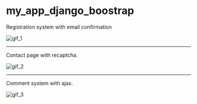 # my_app_django_boostrap

Registration system with email confirmation

![gif_1](https://thumbs.gfycat.com/OrderlyNarrowDungbeetle-size_restricted.gif)

___________________

Contact page with recaptcha.

![gif_2](https://thumbs.gfycat.com/FixedRareLadybird-size_restricted.gif)

___________________

Comment system with ajax.

![gif_3](https://thumbs.gfycat.com/HarmfulPhonyHuia-size_restricted.gif)



